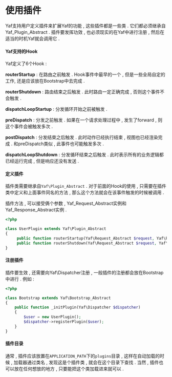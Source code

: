 # 使用插件

Yaf支持用户定义插件来扩展Yaf的功能 , 这些插件都是一些类 . 它们都必须继承自Yaf\_Plugin\_Abstract . 插件要发挥功效 , 也必须现实的在Yaf中进行注册 , 然后在适当的时机Yaf就会调用它 .

#### Yaf支持的Hook

Yaf定义了6个Hook :

**routerStartup** : 在路由之前触发 . Hook事件中最早的一个 , 但是一些全局自定的工作, 还是应该放在Bootstrap中去完成 .

**routerShutdown** : 路由结束之后触发 . 此时路由一定正确完成 , 否则这个事件不会触发 .

**dispatchLoopStartup** : 分发循环开始之前被触发 .

**preDispatch** : 分发之前触发 . 如果在一个请求处理过程中 , 发生了forward , 则这个事件会被触发多次 .

**postDispatch** : 分发结束之后触发 . 此时动作已经执行结束 , 视图也已经渲染完成 . 和preDispatch类似 , 此事件也可能触发多次 .

**dispatchLoopShutdown** : 分发循环结束之后触发 . 此时表示所有的业务逻辑都已经运行完成 , 但是响应还没有发送 .

#### 定义插件

插件类需要继承自`Yaf\Plugin_Abstract` . 对于前面的Hook的使用 , 只需要在插件类中定义和上面事件同名的方法 , 那么这个方法就会在该事件触发的时候被调用 .

插件方法 , 可以接受俩个参数 , Yaf\_Request\_Abstract实例和Yaf\_Response\_Abstract实例 .

```php
<?php

class UserPlugin extends Yaf\Plugin_Abstract
{
     public function routerStartup(Yaf\Request_Abstract $request, Yaf\Response_Abstract $response) {}
     public function routerShutdown(Yaf\Request_Abstract $request, Yaf\Response_Abstract $response) {}
}
```

#### 注册插件

插件要生效 , 还需要向Yaf\Dispatcher注册 , 一般插件的注册都会放在Bootstrap中进行 . 例如 :

```php
<?php

class Bootstrap extends Yaf\Bootstrap_Abstract
{
    public function _initPlugin(Yaf\Dispatcher $dispatcher)
    {
        $user = new UserPlugin();
        $dispatcher->registerPlugin($user);
    }
}
```

#### 插件目录

通常 , 插件应该放置在`APPLICATION_PATH`下的`plugins`目录 , 这样在自动加载的时候 , 加载器通过类名 , 发现这是个插件类 , 就会在这个目录下查找 . 当然 , 插件也可以放在任何想放的地方 , 只要能把这个类加载进来就可以 . 



